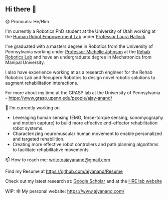 ## Hi there 👋

<!--
**ajyanand/ajyanand** is a ✨ _special_ ✨ repository because its `README.md` (this file) appears on your GitHub profile.

Here are some ideas to get you started:

- 🔭 I’m currently working on ...
- 🌱 I’m currently learning ...
- 👯 I’m looking to collaborate on ...
- 🤔 I’m looking for help with ...
- 💬 Ask me about ...
- 📫 How to reach me: ...
- 😄 Pronouns: ...
- ⚡ Fun fact: ...
-->
😄 Pronouns: He/Him

I'm currently a Robotics PhD student at the University of Utah working at the [Human Robot Empowerment Lab](https://hrelab.mech.utah.edu/) under [Professor Laura Hallock](https://scholar.google.com/citations?user=9D82kRYAAAAJ&hl=en)

I've graduated with a masters degree in Robotics from the University of Pennsylvania working under [Professor Michelle Johnson](https://scholar.google.com/citations?user=Bdlf-Z4AAAAJ&hl=en&oi=ao) at the [Rehab Robotics Lab](https://www.med.upenn.edu/rehabilitation-robotics-lab/) and have an undergraduate degree in Mechatronics from Manipal University.

I also have experience working at as a research engineer for the Rehab Robotics Lab and Recupero Robotics to design novel robotic solutions to augment rehabilitation interactions.

For more about my time at the GRASP lab at the University of Pennsylvania - https://www.grasp.upenn.edu/people/ajay-anand/

🔭 I’m currently working on

- Leveraging human sensing (EMG, force-torque sensing, sonomyography and motion capture) to build more effective end-effector rehabilitation robot systems.
- Characterizing neuromuscular human movement to enable personalized and targeted rehabilition.
- Creating more effective robot controllers and path planning algorithms to facilitate rehabilitative movements

📫 How to reach me: writetoajayanand@gmail.com
 
Find my Resume at https://github.com/ajyanand/Resume

Check out my latest research at: [Google Scholar](https://scholar.google.com/citations?user=GR_ky2wAAAAJ&hl=en&oi=ao) and at the [HRE lab website](https://hrelab.mech.utah.edu/publication/)

WIP:
🕸️ My personal website: https://www.ajyanand.com/
